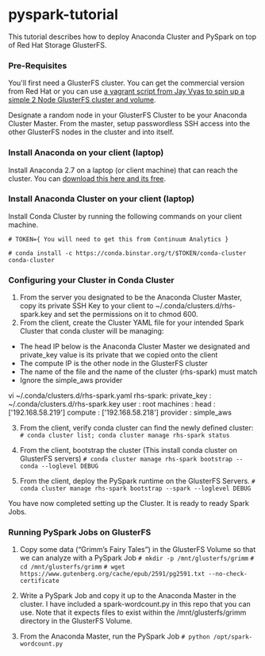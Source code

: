 # pyspark-tutorial

This tutorial describes how to  deploy Anaconda Cluster and PySpark on top of Red Hat Storage GlusterFS.

### Pre-Requisites

You'll first need a GlusterFS cluster. You can get the commercial version from Red Hat or you can use [a vagrant script from Jay Vyas to spin up a simple 2 Node GlusterFS cluster and volume](https://forge.gluster.org/vagrant/fedora19-gluster/blobs/master/vagrant-gluster-examples/README). 

Designate a random node in your GlusterFS Cluster to be your Anaconda Cluster Master. From the master, setup passwordless SSH access into the other GlusterFS nodes in the cluster and into itself.

### Install Anaconda on your client (laptop)

Install Anaconda 2.7 on a laptop (or client machine) that can reach the cluster. You can [download this here and its free](https://store.continuum.io/cshop/anaconda/).

### Install Anaconda Cluster on your client (laptop)

Install Conda Cluster by running the following commands on your client machine.

`# TOKEN={ You will need to get this from Continuum Analytics }`

`# conda install -c https://conda.binstar.org/t/$TOKEN/conda-cluster conda-cluster`

### Configuring your Cluster in Conda Cluster
 
1. From the server you designated to be the Anaconda Cluster Master, copy its private SSH Key to your client to  ~/.conda/clusters.d/rhs-spark.key and set the permissions on it to chmod 600.
2. From the client, create the Cluster YAML file for your intended Spark Cluster that conda cluster will be managing:

- The head IP below is the Anaconda Cluster Master we designated and private_key value is its private that we copied onto the client
- The compute IP is the other node in the GlusterFS cluster
- The name of the file and the name of the cluster (rhs-spark) must match
- Ignore the simple_aws provider

vi ~/.conda/clusters.d/rhs-spark.yaml 
rhs-spark:
    private_key         : ~/.conda/clusters.d/rhs-spark.key
    user                : root
    machines            :
         head      : ['192.168.58.219']
         compute   : ['192.168.58.218']
    provider            : simple_aws

3. From the client, verify conda cluster can find the newly defined cluster:
`# conda cluster list; conda cluster manage rhs-spark status`

4. From the client, bootstrap the cluster (This install conda cluster on GlusterFS servers)
`# conda cluster manage rhs-spark bootstrap --conda --loglevel DEBUG`

5. From the client, deploy the PySpark runtime on the GlusterFS Servers.
`# conda cluster manage rhs-spark bootstrap --spark --loglevel DEBUG` 

You have now completed setting up the Cluster. It is ready to ready Spark Jobs.

### Running PySpark Jobs on GlusterFS

1. Copy some data (“Grimm’s Fairy Tales”) in the GlusterFS Volume so that we can analyze with a PySpark Job
`# mkdir -p /mnt/glusterfs/grimm`
`# cd /mnt/glusterfs/grimm`
`# wget https://www.gutenberg.org/cache/epub/2591/pg2591.txt --no-check-certificate`

2. Write a PySpark Job and copy it up to the Anaconda Master in the cluster. I have included a spark-wordcount.py in this repo that you can use. Note that it expects files to exist within the /mnt/glusterfs/grimm directory in the GlusterFS Volume.

3. From the Anaconda Master, run the PySpark Job
`# python /opt/spark-wordcount.py`
